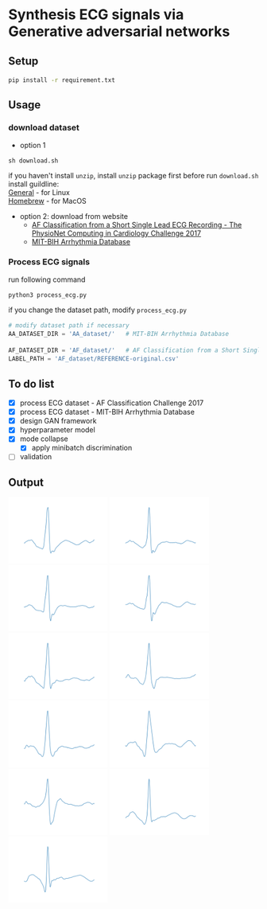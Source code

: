 # Synthesis ECG signals via Generative adversarial networks


## Setup
```bash
pip install -r requirement.txt
```
## Usage

### download dataset
- option 1
```
sh download.sh
```
if you haven't install `unzip`, install `unzip` package first before run `download.sh`<br>
install guildline: <br>
[General](https://www.tecmint.com/install-zip-and-unzip-in-linux/) - for Linux<br>
[Homebrew](https://formulae.brew.sh/formula/unzip) - for MacOS 
- option 2:
    download from website 
    - [AF Classification from a Short Single Lead ECG Recording - The PhysioNet Computing in Cardiology Challenge 2017](https://physionet.org/content/challenge-2017/1.0.0/training2017.zip)
    - [MIT-BIH Arrhythmia Database](https://physionet.org/static/published-projects/mitdb/mit-bih-arrhythmia-database-1.0.0.zip)

### Process ECG signals
run following command 
```
python3 process_ecg.py
```
if you change the dataset path, modify `process_ecg.py` 
```python 3
# modify dataset path if necessary
AA_DATASET_DIR = 'AA_dataset/'   # MIT-BIH Arrhythmia Database
    
AF_DATASET_DIR = 'AF_dataset/'   # AF Classification from a Short Single Lead ECG Recording - The PhysioNet Computing in Cardiology Challenge 2017
LABEL_PATH = 'AF_dataset/REFERENCE-original.csv'

``` 
## To do list
- [x] process ECG dataset - AF Classification Challenge 2017
- [x] process ECG dataset - MIT-BIH Arrhythmia Database
- [x] design GAN framework
- [x] hyperparameter model
- [x] mode collapse 
    - [x] apply minibatch discrimination
- [ ] validation

## Output 

<img src="generate_ECG/e4000_7.png" alt="e4000_7.png" width="200"/>
<img src="generate_ECG/e4000_16.png" alt="e4000_16.png" width="200"/>
<img src="generate_ECG/e4000_11.png" alt="e4000_11.png" width="200"/>
<img src="generate_ECG/e4000_19.png" alt="e4000_19.png" width="200"/>
<img src="generate_ECG/e4000_40.png" alt="e4000_40.png" width="200"/>
<img src="generate_ECG/e5000_12.png" alt="e5000_12.png" width="200"/>
<img src="generate_ECG/e5000_26.png" alt="e5000_26.png" width="200"/>
<img src="generate_ECG/e7000_44.png" alt="e7000_44.png" width="200"/>
<img src="generate_ECG/e8000_33.png" alt="e8000_33.png" width="200"/>
<img src="generate_ECG/e10000_51.png" alt="e10000_51.png" width="200"/>
<img src="generate_ECG/e10000_89.png" alt="e10000_89.png" width="200"/>


